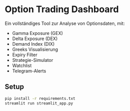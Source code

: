 # Option Trading Dashboard

Ein vollständiges Tool zur Analyse von Optionsdaten, mit:
- Gamma Exposure (GEX)
- Delta Exposure (DEX)
- Demand Index (DIX)
- Greeks Visualisierung
- Expiry Filter
- Strategie-Simulator
- Watchlist
- Telegram-Alerts

## Setup

```bash
pip install -r requirements.txt
streamlit run streamlit_app.py
